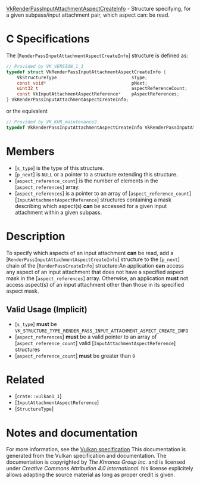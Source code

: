 [VkRenderPassInputAttachmentAspectCreateInfo](https://www.khronos.org/registry/vulkan/specs/1.3-extensions/man/html/VkRenderPassInputAttachmentAspectCreateInfo.html) - Structure specifying, for a given subpass/input attachment pair, which aspect can: be read.

# C Specifications
The [`RenderPassInputAttachmentAspectCreateInfo`] structure is defined
as:
```c
// Provided by VK_VERSION_1_1
typedef struct VkRenderPassInputAttachmentAspectCreateInfo {
    VkStructureType                            sType;
    const void*                                pNext;
    uint32_t                                   aspectReferenceCount;
    const VkInputAttachmentAspectReference*    pAspectReferences;
} VkRenderPassInputAttachmentAspectCreateInfo;
```
or the equivalent
```c
// Provided by VK_KHR_maintenance2
typedef VkRenderPassInputAttachmentAspectCreateInfo VkRenderPassInputAttachmentAspectCreateInfoKHR;
```

# Members
- [`s_type`] is the type of this structure.
- [`p_next`] is `NULL` or a pointer to a structure extending this structure.
- [`aspect_reference_count`] is the number of elements in the [`aspect_references`] array.
- [`aspect_references`] is a pointer to an array of [`aspect_reference_count`][`InputAttachmentAspectReference`] structures containing a mask describing which aspect(s)  **can**  be accessed for a given input attachment within a given subpass.

# Description
To specify which aspects of an input attachment  **can**  be read, add a
[`RenderPassInputAttachmentAspectCreateInfo`] structure to the
[`p_next`] chain of the [`RenderPassCreateInfo`] structure:An application  **can**  access any aspect of an input attachment that does not
have a specified aspect mask in the [`aspect_references`] array.
Otherwise, an application  **must**  not access aspect(s) of an input attachment
other than those in its specified aspect mask.
## Valid Usage (Implicit)
-  [`s_type`] **must**  be `VK_STRUCTURE_TYPE_RENDER_PASS_INPUT_ATTACHMENT_ASPECT_CREATE_INFO`
-  [`aspect_references`] **must**  be a valid pointer to an array of [`aspect_reference_count`] valid [`InputAttachmentAspectReference`] structures
-  [`aspect_reference_count`] **must**  be greater than `0`

# Related
- [`crate::vulkan1_1`]
- [`InputAttachmentAspectReference`]
- [`StructureType`]

# Notes and documentation
For more information, see the [Vulkan specification](https://www.khronos.org/registry/vulkan/specs/1.3-extensions/html/vkspec.html)
This documentation is generated from the Vulkan specification and documentation.
The documentation is copyrighted by *The Khronos Group Inc.* and is licensed under *Creative Commons Attribution 4.0 International*.
his license explicitely allows adapting the source material as long as proper credit is given.
        